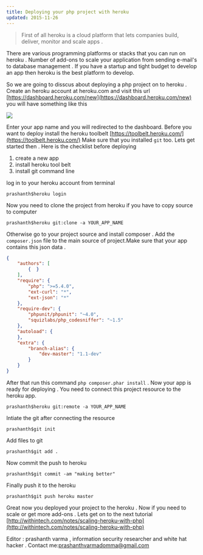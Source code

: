 ```yaml
---
title: Deploying your php project with heroku 
updated: 2015-11-26
---
```

>First of all heroku is a cloud platform that lets companies build, deliver, monitor and scale apps .

There are various programming platforms or stacks that you can run on heroku . Number of add-ons to scale your application from sending e-mail's to database management . If you have a startup and tight budget to develop an app then heroku is the best platform to develop.

So we are going to disscus about deploying a php project on to heroku .
Create an heroku account at heroku.com and visit this url [https://dashboard.heroku.com/new](https://dashboard.heroku.com/new) you will have something like this

<img src="http://withintech.github.io/assets/img/heroku1.png" />

Enter your app name and you will redirected to the dashboard. 
Before you want to deploy install the heroku toolbelt [https://toolbelt.heroku.com/](https://toolbelt.heroku.com/)
Make sure that you installed `git` too.
Lets get started then . Here is the checklist before deploying

1. create a new app
2. install heroku tool belt
3. install git command line

log in to your heroku account from terminal

```
prashanth$heroku login
```
Now you need to clone the project from heroku if you have to copy source to computer

```
prashanth$heroku git:clone -a YOUR_APP_NAME
```

Otherwise go to your project source and install composer . Add the `composer.json` file to the main source of project.Make sure that your app contains this json data .

```json
{
    "authors": [
        {  }
    ],
    "require": {
        "php": ">=5.4.0",
        "ext-curl": "*",
        "ext-json": "*"
    },
    "require-dev": {
        "phpunit/phpunit": "~4.0",
        "squizlabs/php_codesniffer": "~1.5"
    },
    "autoload": {
    },
    "extra": {
        "branch-alias": {
            "dev-master": "1.1-dev"
        }
    }
}

```
After that run this command `php composer.phar install` .
Now your app is ready for deploying . You need to connect this project resource to the heroku app.

```
prashanth$heroku git:remote -a YOUR_APP_NAME
```
Intiate the git after connecting the resource

```
prashanth$git init
```

Add files to git 

```
prashanth$git add .
```

Now commit the push to heroku

```
prashanth$git commit -am "making better"
```

Finally push it to the heroku

```
prashanth$git push heroku master
```

Great now you deployed your project to the heroku . Now if you need to scale or get more add-ons . Lets get on to the next tutorial [http://withintech.com/notes/scaling-heroku-with-php](http://withintech.com/notes/scaling-heroku-with-php)

Editor : prashanth varma , information security researcher and white hat hacker .
Contact me:[prashanthvarmadomma@gmail.com](mailto:prashanthvarmadomma@gmail.com)
